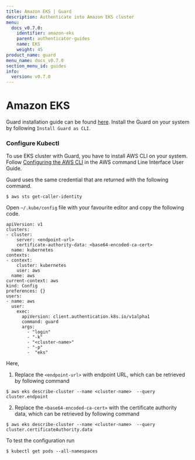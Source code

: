 ```yaml
---
title: Amazon EKS | Guard
description: Authenticate into Amazon EKS cluster
menu:
  docs_v0.7.0:
    identifier: amazon-eks
    parent: authenticator-guides
    name: EKS
    weight: 45
product_name: guard
menu_name: docs_v0.7.0
section_menu_id: guides
info:
  version: v0.7.0
---
```


# Amazon EKS

Guard installation guide can be found [here](/docs/v0.7.0/setup/install). Install the Guard on your system by following `Install Guard as CLI`.

### Configure Kubectl

To use EKS cluster with Guard, you have to install AWS CLI on your system. Follow [Configuring the AWS CLI](https://docs.aws.amazon.com/cli/latest/userguide/cli-chap-getting-started.html) in the AWS command Line Interface User Guide.

Guard uses the same credential that are returned with the following command.

```console
$ aws sts get-caller-identity
```

Open `~/.kube/config` file with your favourite editor and copy the following code.

```console
apiVersion: v1
clusters:
- cluster:
    server: <endpoint-url>
    certificate-authority-data: <base64-encoded-ca-cert>
  name: kubernetes
contexts:
- context:
    cluster: kubernetes
    user: aws
  name: aws
current-context: aws
kind: Config
preferences: {}
users:
- name: aws
  user:
    exec:
      apiVersion: client.authentication.k8s.io/v1alpha1
      command: guard
      args:
        - "login"
        - "-k"
        - "<cluster-name>"
        - "-p"
        -  "eks"
```

Here,
1. Replace the `<endpoint-url>` with endpoint URL, which can be retrieved by following command
```console
$ aws eks describe-cluster --name <cluster-name>  --query cluster.endpoint
```

2. Replace the `<base64-encoded-ca-cert>` with the certificate authority data, which can be retrieved by following command
```console
$ aws eks describe-cluster --name <cluster-name>  --query cluster.certificateAuthority.data
```

To test the configuration run
```console
$ kubectl get pods --all-namespaces
```